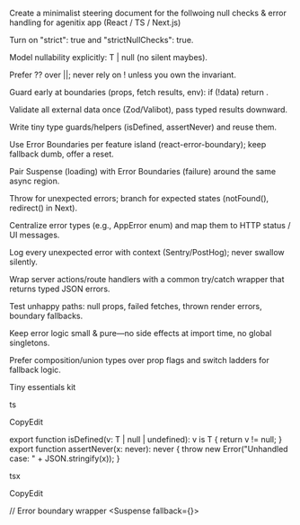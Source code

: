  

Create a minimalist steering document for the follwoing null checks & error handling for agenitix app (React / TS / Next.js) 

Turn on "strict": true and "strictNullChecks": true.

Model nullability explicitly: T | null (no silent maybes).

Prefer ?? over ||; never rely on ! unless you own the invariant.

Guard early at boundaries (props, fetch results, env): if (!data) return <Fallback />.

Validate all external data once (Zod/Valibot), pass typed results downward.

Write tiny type guards/helpers (isDefined, assertNever) and reuse them.

Use Error Boundaries per feature island (react-error-boundary); keep fallback dumb, offer a reset.

Pair Suspense (loading) with Error Boundaries (failure) around the same async region.

Throw for unexpected errors; branch for expected states (notFound(), redirect() in Next).

Centralize error types (e.g., AppError enum) and map them to HTTP status / UI messages.

Log every unexpected error with context (Sentry/PostHog); never swallow silently.

Wrap server actions/route handlers with a common try/catch wrapper that returns typed JSON errors.

Test unhappy paths: null props, failed fetches, thrown render errors, boundary fallbacks.

Keep error logic small & pure—no side effects at import time, no global singletons.

Prefer composition/union types over prop flags and switch ladders for fallback logic.

Tiny essentials kit

ts

CopyEdit

export function isDefined<T>(v: T | null | undefined): v is T {   return v != null; }  export function assertNever(x: never): never {   throw new Error("Unhandled case: " + JSON.stringify(x)); } 

tsx

CopyEdit

// Error boundary wrapper <ErrorBoundary>   <Suspense fallback={<Spinner />}>     <Feature />   </Suspense> </ErrorBoundary> 